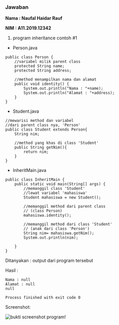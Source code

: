 ### Jawaban

**Nama  : Naufal Haidar Rauf**

**NIM   : A11.2019.12342**
1. program inheritance contoh #1

- Person.java

~~~
public class Person {
    //variabel milik parent class
    protected String name;
    protected String address;

    //method menampilkan nama dan alamat
    public void identity() {
        System.out.println("Nama : "+name);
        System.out.println("Alamat : "+address);
    }
}
~~~

- Student.java

~~~
//mewarisi method dan variabel
//dari parent class nya, 'Person'
public class Student extends Person{
    String nim;

    //method yang khas di class 'Student'
    public String getNim(){
        return nim;
    }
}

~~~

- InheritMain.java

~~~
public class InheritMain {
    public static void main(String[] args) {
        //memanggil class 'Student'
        //lewat variabel 'mahasiswa'
        Student mahasiswa = new Student();

        //memanggil method dari parent class
        // (class Person)
        mahasiswa.identity();

        //memanggil method dari class 'Student'
        // (anak dari class 'Person')
        String nim= mahasiswa.getNim();
        System.out.println(nim);

    }
}

~~~

Ditanyakan : output dari program tersebut

Hasil : 

~~~
Nama : null
Alamat : null
null

Process finished with exit code 0

~~~

Screenshot:

![bukti screenshot program!](D:\pemrograman-berbasis-objek\berlatih\pbo_4423\pertemuan-8\praktikum\src\main\resources\contoh-soal-1.png)
